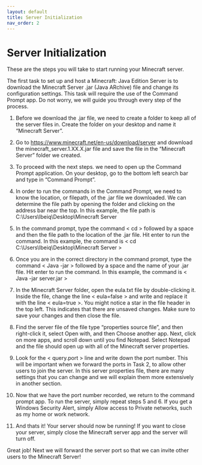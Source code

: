 ```yaml
---
layout: default
title: Server Initialization
nav_order: 2
---
```


# Server Initialization

These are the steps you will take to start running your Minecraft server.

The first task to set up and host a Minecraft: Java Edition Server is to download the Minecraft Server .jar (Java ARchive) file and change its configuration settings. This task will require the use of the Command Prompt app. Do not worry, we will guide you through every step of the process.

1. Before we download the .jar file, we need to create a folder to keep all of the server files in. Create the folder on your desktop and name it “Minecraft Server”.

2. Go to https://www.minecraft.net/en-us/download/server and download the minecraft_server.1.XX.X.jar file and save the file in the “Minecraft Server” folder we created.

3. To proceed with the next steps. we need to open up the Command Prompt application. On your desktop, go to the bottom left search bar and type in “Command Prompt”.

4. In order to run the commands in the Command Prompt, we need to know the location, or filepath, of the .jar file we downloaded. We can determine the file path by opening the folder and clicking on the address bar near the top.  In this example, the file path is C:\Users\lbeiq\Desktop\Minecraft Server

5. In the command prompt, type the command < cd > followed by a space and then the file path to the location of the .jar file. Hit enter to run the command. In this example, the command is < cd C:\Users\lbeiq\Desktop\Minecraft Server >

6. Once you are in the correct directory in the command prompt, type the command < Java -jar > followed by a space and the name of your .jar file. Hit enter to run the command.  In this example, the command is < Java -jar server.jar >

7. In the Minecraft Server folder, open the eula.txt file by double-clicking it. Inside the file, change the line < eula=false > and write and replace it with the line < eula=true >. You might notice a star in the file header in the top left. This indicates that there are unsaved changes. Make sure to save your changes and then close the file.

8. Find the server file of the file type “properties source file”, and then right-click it, select Open with, and then Choose another app. Next, click on more apps, and scroll down until you find Notepad. Select Notepad and the file should open up with all of the Minecraft server properties.

9. Look for the < query.port > line and write down the port number. This will be important when we forward the ports in Task 2, to allow other users to join the server. In this server properties file, there are many settings that you can change and we will explain them more extensively in another section.

10. Now that we have the port number recorded, we return to the command prompt app. To run the server, simply repeat steps 5 and 6.  If you get a Windows Security Alert, simply Allow access to Private networks, such as my home or work network.

11. And thats it! Your server should now be running! If you want to close your server, simply close the Minecraft server app and the server will turn off.

Great job! Next we will forward the server port so that we can invite other users to the Minecraft Server!
